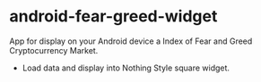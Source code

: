 # android-fear-greed-widget
App for display on your Android device a Index of Fear and Greed Cryptocurrency Market.

- Load data and display into Nothing Style square widget.
